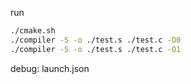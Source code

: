 


run

```bash
./cmake.sh
./compiler -S -o ./test.s ./test.c -O0
./compiler -S -o ./test.s ./test.c -O1

```

debug: launch.json